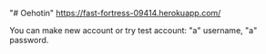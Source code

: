 "# Oehotin" 
https://fast-fortress-09414.herokuapp.com/

You can make new account or try test account: "a" username, "a" password.
